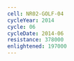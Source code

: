 ```yaml
---
cell: NR02-GOLF-04
cycleYear: 2014
cycle: 06
cycleDate: 2014-06
resistance: 378000
enlightened: 197000 
---
```

      